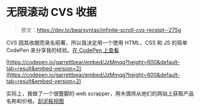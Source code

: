 # 无限滚动 CVS 收据

> 原文：<https://dev.to/bearsyntax/infinite-scroll-cvs-receipt--275g>

CVS 因其收据而臭名昭著，所以我决定用一个使用 HTML、CSS 和 JS 的简单 CodePen 来分享我的经验。[在 CodePen 上查看](https://codepen.io/garrettbear/full/JzMmqg)

[https://codepen.io/garrettbear/embed/JzMmqg?height=600&default-tab=result&embed-version=2](https://codepen.io/garrettbear/embed/JzMmqg?height=600&default-tab=result&embed-version=2)

实际上，我做了一个很蹩脚的 web scrapper，用木偶师从他们的网站上获取产品名称和价格。[刮泥板视图](https://github.com/garrettbear/CVScraper)